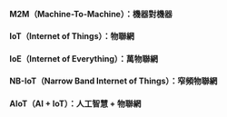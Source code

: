 #### M2M（Machine-To-Machine）：機器對機器

#### IoT（Internet of Things）：物聯網

#### IoE（Internet of Everything）：萬物聯網

#### NB-IoT（Narrow Band Internet of Things）：窄頻物聯網

#### AIoT（AI + IoT）：人工智慧 + 物聯網



